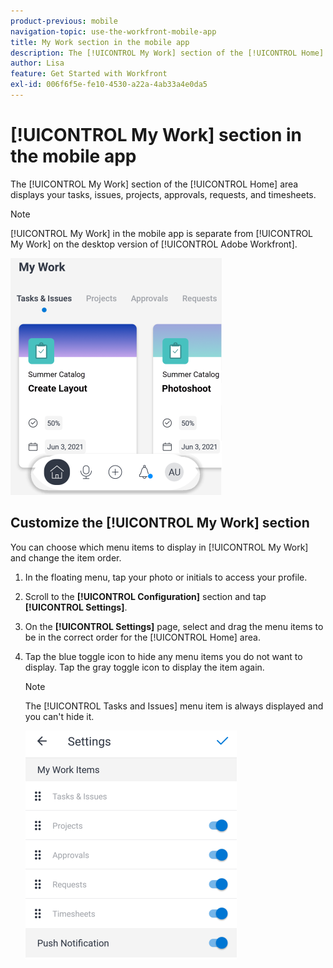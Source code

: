 ```yaml
---
product-previous: mobile
navigation-topic: use-the-workfront-mobile-app
title: My Work section in the mobile app
description: The [!UICONTROL My Work] section of the [!UICONTROL Home] area displays your tasks, issues, projects, approvals, requests, and timesheets.
author: Lisa
feature: Get Started with Workfront
exl-id: 006f6f5e-fe10-4530-a22a-4ab33a4e0da5
---
```

# [!UICONTROL My Work] section in the mobile app

The [!UICONTROL My Work] section of the [!UICONTROL Home] area displays your tasks, issues, projects, approvals, requests, and timesheets.

>[!NOTE]
>
>[!UICONTROL My Work] in the mobile app is separate from [!UICONTROL My Work] on the desktop version of [!UICONTROL Adobe Workfront].

![](assets/home-myworksection-338x379.png)

## Customize the [!UICONTROL My Work] section

You can choose which menu items to display in [!UICONTROL My Work] and change the item order.

1. In the floating menu, tap your photo or initials to access your profile.
1. Scroll to the **[!UICONTROL Configuration]** section and tap **[!UICONTROL Settings]**.
1. On the **[!UICONTROL Settings]** page, select and drag the menu items to be in the correct order for the [!UICONTROL Home] area.
1. Tap the blue toggle icon to hide any menu items you do not want to display. Tap the gray toggle icon to display the item again.

   >[!NOTE]
   >
   >The [!UICONTROL Tasks and Issues] menu item is always displayed and you can't hide it.

   ![](assets/mobile-settings-338x366.png)
